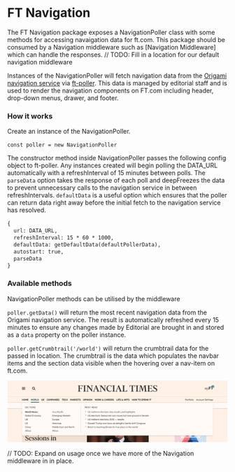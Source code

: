 # FT Navigation

The FT Navigation package exposes a NavigationPoller class with some methods for accessing navaigation data for ft.com. This package should be consumed by a Navigation middleware such as [Navigation Middleware] which can handle the responses. // TODO: Fill in a location for our default navigation middleware

Instances of the NavigationPoller will fetch navigation data from the [Origami navigation service](https://registry.origami.ft.com/components/origami-navigation-service@71.0.0) via [ft-poller](https://github.com/Financial-Times/ft-poller). This data is managed by editorial staff and is used to render the navigation components on FT.com including header, drop-down menus, drawer, and footer.


### How it works

Create an instance of the NavigationPoller.

```
const poller = new NavigationPoller
```

The constructor method inside NavigationPoller passes the following config object to ft-poller. Any instances created will begin polling the DATA_URL automatically with a refreshInterval of 15 minutes between polls. The `parseData` option takes the response of each poll and deepFreezes the data to prevent unnecessary calls to the navigation service in between refreshIntervals. `defaultData` is a useful option which ensures that the poller can return data right away before the initial fetch to the navigation service has resolved.
```
{
  url: DATA_URL,
  refreshInterval: 15 * 60 * 1000,
  defaultData: getDefaultData(defaultPollerData),
  autostart: true,
  parseData
}
```

### Available methods

NavigationPoller methods can be utilised by the middleware

`poller.getData()` will return the most recent navigation data from the Origami navigation service. The result is automatically refreshed every 15 minutes to ensure any changes made by Editorial are brought in and stored as a `data` property on the poller instance.

`poller.getCrumbtrail('/world')` will return the crumbtrail data for the passed in location. The crumbtrail is the data which populates the navbar items and the section data visible when the hovering over a nav-item on ft.com.

![alt text](./screenshots/screenshot-world-nav-item.png)

// TODO: Expand on usage once we have more of the Navigation middleware in in place.
